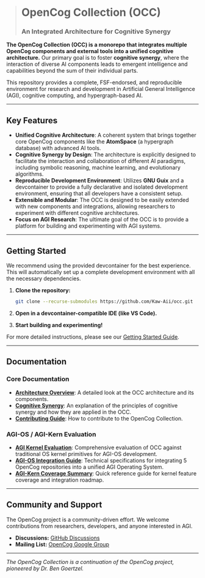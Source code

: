 > # OpenCog Collection (OCC)
> ### An Integrated Architecture for Cognitive Synergy

**The OpenCog Collection (OCC) is a monorepo that integrates multiple OpenCog components and external tools into a unified cognitive architecture.** Our primary goal is to foster **cognitive synergy**, where the interaction of diverse AI components leads to emergent intelligence and capabilities beyond the sum of their individual parts.

This repository provides a complete, FSF-endorsed, and reproducible environment for research and development in Artificial General Intelligence (AGI), cognitive computing, and hypergraph-based AI.

---

## Key Features

- **Unified Cognitive Architecture**: A coherent system that brings together core OpenCog components like the **AtomSpace** (a hypergraph database) with advanced AI tools.
- **Cognitive Synergy by Design**: The architecture is explicitly designed to facilitate the interaction and collaboration of different AI paradigms, including symbolic reasoning, machine learning, and evolutionary algorithms.
- **Reproducible Development Environment**: Utilizes **GNU Guix** and a devcontainer to provide a fully declarative and isolated development environment, ensuring that all developers have a consistent setup.
- **Extensible and Modular**: The OCC is designed to be easily extended with new components and integrations, allowing researchers to experiment with different cognitive architectures.
- **Focus on AGI Research**: The ultimate goal of the OCC is to provide a platform for building and experimenting with AGI systems.

---

## Getting Started

We recommend using the provided devcontainer for the best experience. This will automatically set up a complete development environment with all the necessary dependencies.

1.  **Clone the repository:**

    ```bash
    git clone --recurse-submodules https://github.com/Kaw-Aii/occ.git
    ```

2.  **Open in a devcontainer-compatible IDE (like VS Code).**

3.  **Start building and experimenting!**

For more detailed instructions, please see our [Getting Started Guide](docs/getting-started.md).

---

## Documentation

### Core Documentation
- **[Architecture Overview](docs/architecture.md)**: A detailed look at the OCC architecture and its components.
- **[Cognitive Synergy](docs/cognitive-synergy.md)**: An explanation of the principles of cognitive synergy and how they are applied in the OCC.
- **[Contributing Guide](CONTRIBUTING.md)**: How to contribute to the OpenCog Collection.

### AGI-OS / AGI-Kern Evaluation
- **[AGI Kernel Evaluation](docs/AGI_KERNEL_EVALUATION.md)**: Comprehensive evaluation of OCC against traditional OS kernel primitives for AGI-OS development.
- **[AGI-OS Integration Guide](docs/AGI_OS_INTEGRATION_GUIDE.md)**: Technical specifications for integrating 5 OpenCog repositories into a unified AGI Operating System.
- **[AGI-Kern Coverage Summary](docs/AGI_KERN_COVERAGE_SUMMARY.md)**: Quick reference guide for kernel feature coverage and integration roadmap.

---

## Community and Support

The OpenCog project is a community-driven effort. We welcome contributions from researchers, developers, and anyone interested in AGI.

- **Discussions:** [GitHub Discussions](https://github.com/opencog/occ/discussions)
- **Mailing List:** [OpenCog Google Group](https://groups.google.com/g/opencog)

---

*The OpenCog Collection is a continuation of the OpenCog project, pioneered by Dr. Ben Goertzel.*

